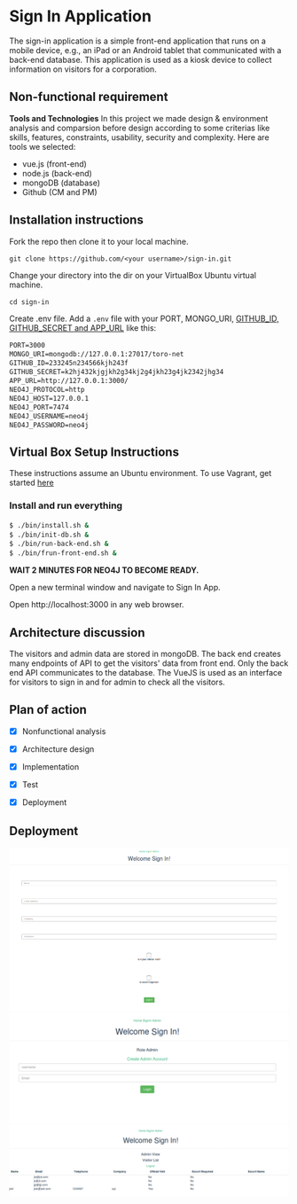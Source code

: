 # Sign In Application
  The sign-in application is a simple front-end application that runs on a mobile device, e.g., an iPad or an Android tablet that communicated with a back-end database. This application is used as a kiosk device to collect information on visitors for a corporation. 

## Non-functional requirement

**Tools and Technologies**
In this project we made design & environment analysis and comparsion before design  according to some criterias like skills, features, constraints, usability, security and complexity. Here are tools we selected: 

- vue.js (front-end)
- node.js (back-end)
- mongoDB (database)
- Github (CM and PM)

## Installation instructions
Fork the repo then clone it to your local machine.
```
git clone https://github.com/<your username>/sign-in.git
```

Change your directory into the dir on your VirtualBox Ubuntu virtual machine.  
```
cd sign-in
```

Create .env file. Add a `.env` file with your PORT, MONGO_URI, 
[GITHUB_ID, GITHUB_SECRET and APP_URL](https://github.com/jaredhanson/passport-github) like this:

```
PORT=3000
MONGO_URI=mongodb://127.0.0.1:27017/toro-net
GITHUB_ID=233245n234566kjh243f
GITHUB_SECRET=k2hj432kjgjkh2g34kj2g4jkh23g4jk2342jhg34
APP_URL=http://127.0.0.1:3000/
NEO4J_PROTOCOL=http
NEO4J_HOST=127.0.0.1
NEO4J_PORT=7474
NEO4J_USERNAME=neo4j
NEO4J_PASSWORD=neo4j
```

## Virtual Box Setup Instructions
These instructions assume an Ubuntu environment.
To use Vagrant, get started [here](#vagrant-setup-instructions)

### Install and run everything
```bash
$ ./bin/install.sh &
$ ./bin/init-db.sh &
$ ./bin/run-back-end.sh &
$ ./bin/frun-front-end.sh &
```


**WAIT 2 MINUTES FOR NEO4J TO BECOME READY.**

Open a new terminal window and navigate to Sign In App.  

Open http://localhost:3000 in any web browser.


## Architecture discussion
The visitors and admin data are stored in mongoDB. The back end creates many endpoints of API to get the visitors' data from front end. Only the back end API communicates to the database. The VueJS is used as an interface for visitors to sign in and for admin to check all the visitors. 

## Plan of action
- [x] Nonfunctional analysis
- [X] Architecture design
- [X] Implementation 
- [X] Test
- [X] Deployment


## Deployment
![alt text](https://github.com/JieliChen268/Sign-In/blob/backend/signin.png)
![alt text](https://github.com/JieliChen268/Sign-In/blob/backend/AdminLogin.png)
![alt text](https://github.com/JieliChen268/Sign-In/blob/backend/visitorList.png)




